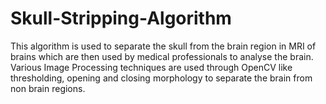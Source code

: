 # Skull-Stripping-Algorithm
This algorithm is used to separate the skull from the brain region
in MRI of brains which are then used by medical professionals to
analyse the brain. Various Image Processing techniques are
used through OpenCV like thresholding, opening and closing
morphology to separate the brain from non brain regions.

